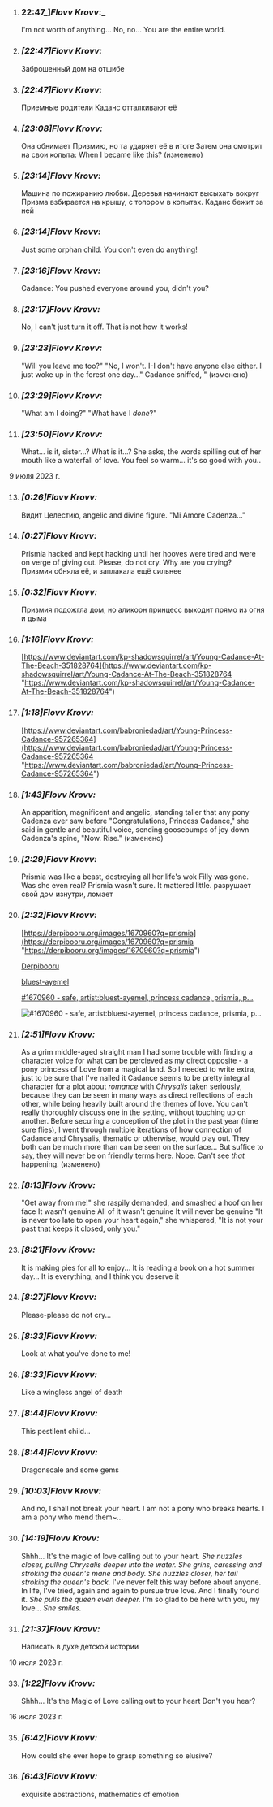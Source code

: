 1. ### 22:47_]_Flovv Krovv_:_ 
    
    I'm not worth of anything... No, no... You are the entire world.
    
2. ### _[_22:47_]_Flovv Krovv_:_ 
    
    Заброшенный дом на отшибе
    
3. ### _[_22:47_]_Flovv Krovv_:_ 
    
    Приемные родители Каданс отталкивают её
    
4. ### _[_23:08_]_Flovv Krovv_:_ 
    
    Она обнимает Призмию, но та ударяет её в итоге Затем она смотрит на свои копыта: When I became like this? (изменено)
    
5. ### _[_23:14_]_Flovv Krovv_:_ 
    
    Машина по пожиранию любви. Деревья начинают высыхать вокруг Призма взбирается на крышу, с топором в копытах. Каданс бежит за ней
    
6. ### _[_23:14_]_Flovv Krovv_:_ 
    
    Just some orphan child. You don't even do anything!
    
7. ### _[_23:16_]_Flovv Krovv_:_ 
    
    Cadance: You pushed everyone around you, didn't you?
    
8. ### _[_23:17_]_Flovv Krovv_:_ 
    
    No, I can't just turn it off. That is not how it works!
    
9. ### _[_23:23_]_Flovv Krovv_:_ 
    
    "Will you leave me too?" "No, I won't. I-I don't have anyone else either. I just woke up in the forest one day..." Cadance sniffed, " (изменено)
    
10. ### _[_23:29_]_Flovv Krovv_:_ 
    
    "What am I doing?" "What have I _done_?"
    
11. ### _[_23:50_]_Flovv Krovv_:_ 
    
    What... is it, sister...? What is it...? She asks, the words spilling out of her mouth like a waterfall of love. You feel so warm... it's so good with you..
    

9 июля 2023 г.

13. ### _[_0:26_]_Flovv Krovv_:_ 
    
    Видит Целестию, angelic and divine figure. "Mi Amore Cadenza..."
    
14. ### _[_0:27_]_Flovv Krovv_:_ 
    
    Prismia hacked and kept hacking until her hooves were tired and were on verge of giving out. Please, do not cry. Why are you crying? Призмия обняла её, и заплакала ещё сильнее
    
15. ### _[_0:32_]_Flovv Krovv_:_ 
    
    Призмия подожгла дом, но аликорн принцесс выходит прямо из огня и дыма
    
16. ### _[_1:16_]_Flovv Krovv_:_ 
    
    [https://www.deviantart.com/kp-shadowsquirrel/art/Young-Cadance-At-The-Beach-351828764](https://www.deviantart.com/kp-shadowsquirrel/art/Young-Cadance-At-The-Beach-351828764 "https://www.deviantart.com/kp-shadowsquirrel/art/Young-Cadance-At-The-Beach-351828764")
    
17. ### _[_1:18_]_Flovv Krovv_:_ 
    
    [https://www.deviantart.com/babroniedad/art/Young-Princess-Cadance-957265364](https://www.deviantart.com/babroniedad/art/Young-Princess-Cadance-957265364 "https://www.deviantart.com/babroniedad/art/Young-Princess-Cadance-957265364")
    
18. ### _[_1:43_]_Flovv Krovv_:_ 
    
    An apparition, magnificent and angelic, standing taller that any pony Cadenza ever saw before "Congratulations, Princess Cadance," she said in gentle and beautiful voice, sending goosebumps of joy down Cadenza's spine, "Now. Rise." (изменено)
    
19. ### _[_2:29_]_Flovv Krovv_:_ 
    
    Prismia was like a beast, destroying all her life's wok Filly was gone. Was she even real? Prismia wasn't sure. It mattered little. разрушает свой дом изнутри, ломает
    
20. ### _[_2:32_]_Flovv Krovv_:_ 
    
    [https://derpibooru.org/images/1670960?q=prismia](https://derpibooru.org/images/1670960?q=prismia "https://derpibooru.org/images/1670960?q=prismia")
    
    [Derpibooru](https://derpibooru.org/)
    
    [bluest-ayemel](https://www.deviantart.com/bluest-ayemel/art/Cleansing-510559997)
    
    [#1670960 - safe, artist:bluest-ayemel, princess cadance, prismia, p...](https://derpibooru.org/images/1670960?q=prismia)
    
    [](https://derpicdn.net/img/2018/3/3/1670960/full.jpg)
    
    ![#1670960 - safe, artist:bluest-ayemel, princess cadance, prismia, p...](https://images-ext-2.discordapp.net/external/iZk9HX5HXXr28QwbtGb6POMTIrEMEgWOYw1i36DKnPM/https/derpicdn.net/img/2018/3/3/1670960/full.jpg?width=400&height=239)
    
21. ### _[_2:51_]_Flovv Krovv_:_ 
    
    As a grim middle-aged straight man I had some trouble with finding a character voice for what can be percieved as my direct opposite - a pony princess of Love from a magical land. So I needed to write extra, just to be sure that I've nailed it Cadance seems to be pretty integral character for a plot about _romance_ with _Chrysalis_ taken seriously, because they can be seen in many ways as direct reflections of each other, while being heavily built around the themes of love. You can't really thoroughly discuss one in the setting, without touching up on another. Before securing a conception of the plot in the past year (time sure flies), I went through multiple iterations of how connection of Cadance and Chrysalis, thematic or otherwise, would play out. They both can be much more than can be seen on the surface... But suffice to say, they will never be on friendly terms here. Nope. Can't see _that_ happening. (изменено)
    
22. ### _[_8:13_]_Flovv Krovv_:_ 
    
    "Get away from me!" she raspily demanded, and smashed a hoof on her face It wasn't genuine All of it wasn't genuine It will never be genuine "It is never too late to open your heart again," she whispered, "It is not your past that keeps it closed, only you."
    
23. ### _[_8:21_]_Flovv Krovv_:_ 
    
    It is making pies for all to enjoy... It is reading a book on a hot summer day... It is everything, and I think you deserve it
    
24. ### _[_8:27_]_Flovv Krovv_:_ 
    
    Please-please do not cry...
    
25. ### _[_8:33_]_Flovv Krovv_:_ 
    
    Look at what you've done to me!
    
26. ### _[_8:33_]_Flovv Krovv_:_ 
    
    Like a wingless angel of death
    
27. ### _[_8:44_]_Flovv Krovv_:_ 
    
    This pestilent child...
    
28. ### _[_8:44_]_Flovv Krovv_:_ 
    
    Dragonscale and some gems
    
29. ### _[_10:03_]_Flovv Krovv_:_ 
    
    And no, I shall not break your heart. I am not a pony who breaks hearts. I am a pony who mend them~...
    
30. ### _[_14:19_]_Flovv Krovv_:_ 
    
    Shhh... It's the magic of love calling out to your heart. _She nuzzles closer, pulling Chrysalis deeper into the water. She grins, caressing and stroking the queen's mane and body. She nuzzles closer, her tail stroking the queen's back._ I've never felt this way before about anyone. In life, I've tried, again and again to pursue true love. And I finally found it. _She pulls the queen even deeper._ I'm so glad to be here with you, my love... _She smiles._
    
31. ### _[_21:37_]_Flovv Krovv_:_ 
    
    Написать в духе детской истории
    

10 июля 2023 г.

33. ### _[_1:22_]_Flovv Krovv_:_ 
    
    Shhh... It's the Magic of Love calling out to your heart Don't you hear?
    

16 июля 2023 г.

35. ### _[_6:42_]_Flovv Krovv_:_ 
    
    How could she ever hope to grasp something so elusive?
    
36. ### _[_6:43_]_Flovv Krovv_:_ 
    
    exquisite abstractions, mathematics of emotion